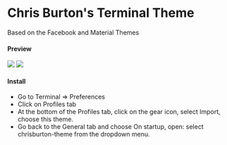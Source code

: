 # Chris Burton's Terminal Theme
Based on the Facebook and Material Themes


#### Preview

<img src="http://d.pr/i/1g2ck.png">
<img src="http://d.pr/i/19BsX.png">

#### Install

- Go to Terminal => Preferences
- Click on Profiles tab
- At the bottom of the Profiles tab, click on the gear icon, select Import, choose this theme.
- Go back to the General tab and choose On startup, open: select chrisburton-theme from the dropdown menu.
